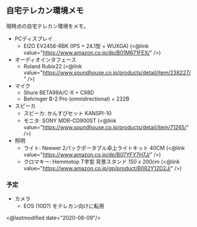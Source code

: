 ## 自宅テレカン環境メモ

現時点の自宅テレカン環境をメモ。

* PCディスプレイ
    * EIZO EV2456-RBK (IPS + 24.1型 + WUXGA) (<@link value="https://www.amazon.co.jp/dp/B01M671FEX/" />)
* オーディオインタフェース
    * Roland Rubix22 (<@link value="https://www.soundhouse.co.jp/products/detail/item/238227/" />)
* マイク
    * Shure BETA98A/C-X + C98D
    * Behringer B-2 Pro (omnidirectional) + 232B
* スピーカ
    * スピーカ: かんすぴセット KANSPI-10
    * モニタ: SONY MDR-CD900ST (<@link value="https://www.soundhouse.co.jp/products/detail/item/71265/" />)
* 照明
    * ライト: Neewer 2パックポータブル卓上ライトキット 40CM (<@link value="https://www.amazon.co.jp/dp/B07YFY7H7J/" />)
    * クロマキー: Hemmotop T字型 背景スタンド 150 x 200cm (<@link value="https://www.amazon.co.jp/gp/product/B082Y12D2J/" />)

### 予定

* カメラ
    * EOS (10D?) をテレカン向けに転用

<@lastmodified date="2020-08-09"/>

